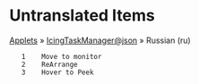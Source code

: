 # Untranslated Items
[Applets](../../../README.md) &#187; [IcingTaskManager@json](../README.md) &#187; Russian (ru)

       1	Move to monitor
       2	ReArrange
       3	Hover to Peek
